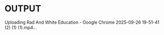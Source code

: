 # OUTPUT



Uploading Rad And White Education - Google Chrome 2025-09-26 19-51-41 (2) (1) (1).mp4…

